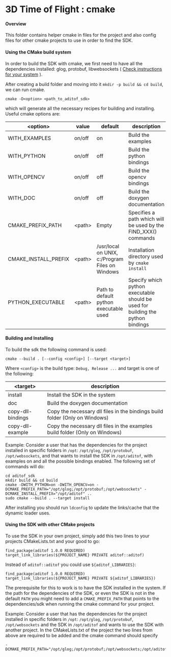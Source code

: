 # 3D Time of Flight : cmake

#### Overview
This folder contains helper cmake in files for the project and also config files for other cmake projects to use in order to find the SDK.

#### Using the CMake build system
In order to build the SDK with cmake, we first need to have all the dependencies installed: glog, protobuf, libwebsockets ( [Check instructions for your system](https://github.com/analogdevicesinc/aditof_sdk/tree/master/doc) ).

After creating a build folder and moving into it `mkdir -p build && cd build`, we can run cmake.

`cmake -D<option> <path_to_aditof_sdk>`

which will generate all the necessary recipes for building and installing. Useful cmake options are:

| \<option\> | value | default | description |
| --------- | ----------- | ----------- | ----------- |
| WITH_EXAMPLES | on/off | on | Build the examples |
| WITH_PYTHON | on/off | off | Build the python bindings |
| WITH_OPENCV | on/off | off | Build the opencv bindings |
| WITH_DOC | on/off | off | Build the doxygen documentation |
| CMAKE_PREFIX_PATH | \<path\> | Empty | Specifies a path which will be used by the FIND_XXX() commands |
| CMAKE_INSTALL_PREFIX | \<path\> |  /usr/local on UNIX, c:/Program Files on Windows | Installation directory used by `cmake install` |
| PYTHON_EXECUTABLE | \<path\> | Path to default python executable used | Specify which python executable should be used for building the python bindings |


#### Building and Installing 

To build the sdk the following command is used:

`cmake --build . [--config <config>] [--target <target>]`

Where `<config>` is the build type: `Debug, Release ...` and target is one of the following:

| \<target\> | description |
| --------- | ----------- |
| install | Install the SDK in the system |
| doc | Build the doxygen documentation |
| copy-dll-bindings | Copy the necessary dll files in the bindings build folder (Only on Windows) |
| copy-dll-example | Copy the necessary dll files in the examples build folder (Only on Windows) |

Example: Consider a user that has the dependencies for the project installed in specific folders in `/opt`: `/opt/glog`, `/opt/protobuf`, `/opt/websockets`, and that wants to install the SDK in `/opt/aditof`, with examples on and all the possible bindings enabled. The following set of commands will do:
```
cd aditof_sdk
mkdir build && cd build
cmake -DWITH_PYTHON=on -DWITH_OPENCV=on -DCMAKE_PREFIX_PATH="/opt/glog;/opt/protobuf;/opt/websockets" -DCMAKE_INSTALL_PREFIX="/opt/aditof" ..
sudo cmake --build . --target install
```

After installing you should run `ldconfig` to update the links/cache that the dynamic loader uses.

#### Using the SDK with other CMake projects
To use the SDK in your own project, simply add this two lines to your projects CMakeLists.txt and your good to go:
```
find_package(aditof 1.0.0 REQUIRED)
target_link_libraries(${PROJECT_NAME} PRIVATE aditof::aditof)
```

Instead of `aditof::aditof` you could use `${aditof_LIBRARIES}`:
```
find_package(aditof 1.0.0 REQUIRED)
target_link_libraries(${PROJECT_NAME} PRIVATE ${aditof_LIBRARIES})
``` 

The prerequisite for this to work is to have the SDK installed in the system. If the path for the dependencies of the SDK, or even the SDK is not in the default `PATH` you might need to add a `CMAKE_PREFIX_PATH` that points to the dependencies/sdk when running the cmake command for your project.

Example: Consider a user that has the dependencies for the project installed in specific folders in `/opt`: `/opt/glog`, `/opt/protobuf`, `/opt/websockets` and the SDK in `/opt/aditof` and wants to use the SDK with another project. In the CMakeLists.txt of the project the two lines from above are required to be added and the cmake command should specify

```
-DCMAKE_PREFIX_PATH="/opt/glog;/opt/protobuf;/opt/websockets;/opt/aditof"
```